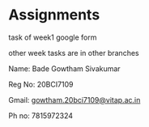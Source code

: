 # Assignments

task of week1
google form

other week tasks are in other branches


Name: Bade Gowtham Sivakumar

Reg No: 20BCI7109

Gmail: gowtham.20bci7109@vitap.ac.in

Ph no: 7815972324
